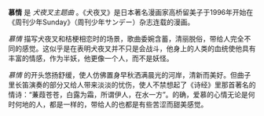 

**慕情** 是 _犬夜叉主题曲_ 。《犬夜叉》是日本著名漫画家高桥留美子于1996年开始在《周刊少年Sunday》（周刊少年サンデー）杂志连载的漫画。

_慕情_
描写犬夜叉和桔梗相恋时的场景，歌曲委婉含蓄，清丽脱俗，带给人完全不同的感觉。这似乎是在表明犬夜叉并不只是会战斗，他身上的人类的血统使他具有丰富的情感，作为半妖，他更像一个人，而不是妖怪。

_慕情_
的开头悠扬舒缓，使人仿佛置身早秋洒满晨光的河岸，清新而美好。但曲子里长笛演奏的部分又给人带来淡淡的忧伤，使人不禁想起了《诗经》里那首著名的情诗：“蒹葭苍苍，白露为霜，所谓伊人，在水一方”。的确，爱慕的心情无论是何时何地的人，都是一样的，带给人的也都是有些苦涩而甜美感觉。

